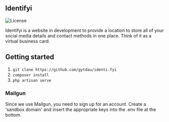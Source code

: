 ## Identifyi

![License](https://img.shields.io/badge/license-mit-blue.svg)

Identifyi is a website in development to provide a location to store all of your social media details and contact methods in one place. Think of it as a virtual business card.

## Getting started

1. `git clone https://github.com/gytdau/identi.fyi`
2. `composer install`
3. `php artisan serve`

### Mailgun

Since we use Mailgun, you need to sign up for an account. Create a 'sandbox domain' and insert the appropriate keys into the .env file at the bottom.
